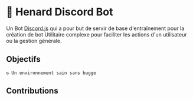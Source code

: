 # 🤖 Henard Discord Bot

Un Bot [Discord.js](https://discord.js.org/#/) qui a pour but de servir de base d'entraînement pour la création de bot Utilitaire complexe pour faciliter les actions d'un utilisateur ou la gestion générale. 

## Objectifs
```
↻ Un environnement sain sans bugge
```
## Contributions
